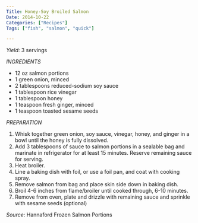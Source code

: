 ```yaml
---
Title: Honey-Soy Broiled Salmon
Date: 2014-10-22 
Categories: ["Recipes"]
Tags: ["fish", "salmon", "quick"]

---
```


*Yield*: 3 servings

_INGREDIENTS_

* 12 oz salmon portions
* 1 green onion, minced
* 2 tablespoons reduced-sodium soy sauce
* 1 tablespoon rice vinegar
* 1 tablespoon honey
* 1 teaspoon fresh ginger, minced
* 1 teaspoon toasted sesame seeds

_PREPARATION_

1. Whisk together green onion, soy sauce, vinegar, honey, and ginger in a bowl until the honey is fully dissolved.
2. Add 3 tablespoons of sauce to salmon portions in a sealable bag and marinate in refrigerator for at least 15 minutes. Reserve remaining sauce for serving.
3. Heat broiler.
4. Line a baking dish with foil, or use a foil pan, and coat with cooking spray.
5. Remove salmon from bag and place skin side down in baking dish.
6. Broil 4-6 inches from flame/broiler until cooked through, 6-10 minutes.
7. Remove from oven, plate and drizzle with remaining sauce and sprinkle with sesame seeds (optional)

*Source*: Hannaford Frozen Salmon Portions
